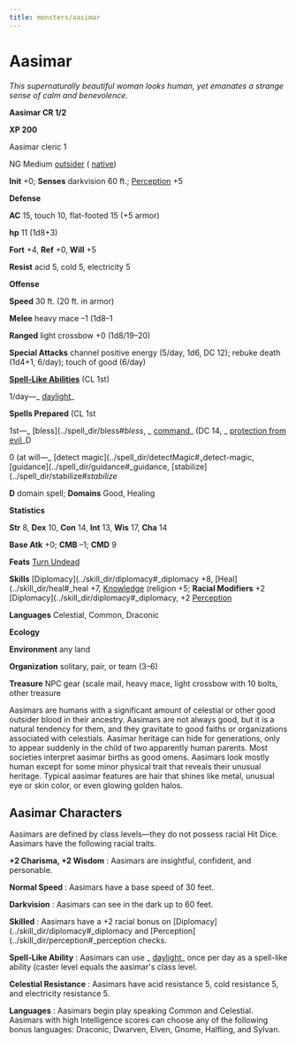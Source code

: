 ```yaml
---
title: monsters/aasimar
---
```

# Aasimar

_This supernaturally beautiful woman looks human, yet emanates a strange sense of calm and benevolence._

**Aasimar CR 1/2**

**XP 200**

Aasimar cleric 1

NG Medium [outsider](creatureTypes#_outsider) ( [native](creatureTypes#_native-subtype))

**Init** +0; **Senses** darkvision 60 ft.; [Perception](../skill_dir/perception#_perception) +5

**Defense**

**AC** 15, touch 10, flat-footed 15 (+5 armor)

**hp** 11 (1d8+3)

**Fort** +4, **Ref** +0, **Will** +5

**Resist** acid 5, cold 5, electricity 5

**Offense**

**Speed** 30 ft. (20 ft. in armor)

**Melee** heavy mace –1 (1d8–1

**Ranged** light crossbow +0 (1d8/19–20)

**Special Attacks** channel positive energy (5/day, 1d6, DC 12); rebuke death (1d4+1, 6/day); touch of good (6/day)

**[Spell-Like Abilities](universalMonsterRules#_spell-like-abilities)** (CL 1st)

1/day—_ [daylight](../spell_dir/daylight#_daylight)_

**Spells Prepared** (CL 1st

1st—_ [bless](../spell_dir/bless#_bless_, _ [command](../spell_dir/command#_command)_ (DC 14, _ [protection from evil](../spell_dir/protectionFromEvil#_protection-from-evil)_D

0 (at will—_ [detect magic](../spell_dir/detectMagic#_detect-magic, [guidance](../spell_dir/guidance#_guidance, [stabilize](../spell_dir/stabilize#_stabilize_

**D** domain spell; **Domains** Good, Healing

**Statistics**

**Str** 8, **Dex** 10, **Con** 14, **Int** 13, **Wis** 17, **Cha** 14

**Base Atk** +0; **CMB** –1; **CMD** 9

**Feats** [Turn Undead](../feats#_turn-undead)

**Skills** [Diplomacy](../skill_dir/diplomacy#_diplomacy +8, [Heal](../skill_dir/heal#_heal +7, [Knowledge](../skill_dir/knowledge#_knowledge) (religion +5; **Racial Modifiers** +2 [Diplomacy](../skill_dir/diplomacy#_diplomacy, +2 [Perception](../skill_dir/perception#_perception)

**Languages** Celestial, Common, Draconic

**Ecology**

**Environment** any land

**Organization** solitary, pair, or team (3–6)

**Treasure** NPC gear (scale mail, heavy mace, light crossbow with 10 bolts, other treasure

Aasimars are humans with a significant amount of celestial or other good outsider blood in their ancestry. Aasimars are not always good, but it is a natural tendency for them, and they gravitate to good faiths or organizations associated with celestials. Aasimar heritage can hide for generations, only to appear suddenly in the child of two apparently human parents. Most societies interpret aasimar births as good omens. Aasimars look mostly human except for some minor physical trait that reveals their unusual heritage. Typical aasimar features are hair that shines like metal, unusual eye or skin color, or even glowing golden halos.

## Aasimar Characters

Aasimars are defined by class levels—they do not possess racial Hit Dice. Aasimars have the following racial traits.

**+2 Charisma, +2 Wisdom** : Aasimars are insightful, confident, and personable.

**Normal Speed** : Aasimars have a base speed of 30 feet.

**Darkvision** : Aasimars can see in the dark up to 60 feet.

**Skilled** : Aasimars have a +2 racial bonus on [Diplomacy](../skill_dir/diplomacy#_diplomacy and [Perception](../skill_dir/perception#_perception checks.

**Spell-Like Ability** : Aasimars can use _ [daylight](../spell_dir/daylight#_daylight)_ once per day as a spell-like ability (caster level equals the aasimar's class level.

**Celestial Resistance** : Aasimars have acid resistance 5, cold resistance 5, and electricity resistance 5.

**Languages** : Aasimars begin play speaking Common and Celestial. Aasimars with high Intelligence scores can choose any of the following bonus languages: Draconic, Dwarven, Elven, Gnome, Halfling, and Sylvan.

